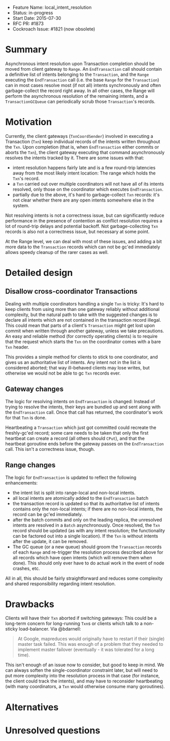 - Feature Name: local_intent_resolution
- Status: in-progress
- Start Date: 2015-07-30
- RFC PR: #1873
- Cockroach Issue: #1821 (now obsolete)

# Summary

Asynchronous intent resolution upon Transaction completion should be moved from client gateway to `Range`. An `EndTransaction` call should contain a definitive list of intents belonging to the `Transaction`, and the `Range` executing the `EndTransaction` call (i.e. the base `Range` for the `Transaction`) can in most cases resolve most (if not all) intents synchronously and often garbage-collect the record right away. In all other cases, the Range will perform the asynchronous resolution of the remaining intents, and a `TransactionGCQueue` can periodically scrub those `Transaction`'s records. 

# Motivation

Currently, the client gateways (`TxnCoordSender`) involved in executing a Transaction (`Txn`) keep individual records of the intents written throughout the `Txn`. Upon completion (that is, when `EndTransaction` either commits or aborts the `Txn`), the client gateway executing that command asynchronously resolves the intents tracked by it. There are some issues with that:

* intent resolution happens fairly late and is a few round-trip latencies away from the most likely intent location: The range which holds the `Txn`'s record.
* a `Txn` carried out over multiple coordinators will not have all of its intents resolved, only those on the coordinator which executes `EndTransaction`.
* partially due to the above, it's hard to garbage-collect `Txn` records: it's not clear whether there are any open intents somewhere else in the system.

Not resolving intents is not a correctness issue, but can significantly reduce performance in the presence of contention as conflict resolution requires a lot of round-trip delays and potential backoff. Not garbage-collecting `Txn` records is also not a correctness issue, but necessary at some point.

At the Range level, we can deal with most of these issues, and adding a bit more data to the `Transaction` records which can not be gc'ed immediately allows speedy cleanup of the rarer cases as well.

# Detailed design

## Disallow cross-coordinator Transactions
Dealing with multiple coordinators handling a single `Txn` is tricky: It's hard to keep clients from using more than one gateway reliably without additional complexity, but the natural path to take with the suggested changes is to declare all intents which are not contained in the transaction record illegal. This could mean that parts of a client's `Transaction` might get lost upon commit when written through another gateway, unless we take precautions.
An easy and reliable method (for correctly operating clients) is to require that the request which starts the `Txn` on the coordinator comes with a bare `Txn` header.

This provides a simple method for clients to stick to one coordinator, and gives us an authoritative list of intents. Any intent not in the list is considered aborted; that way ill-behaved clients may lose writes, but otherwise we would not be able to gc `Txn` records ever.

## Gateway changes

The logic for resolving intents on `EndTransaction` is changed: Instead of trying to resolve the intents, their keys are bundled up and sent along with the `EndTransaction` call. Once that call has returned, the coordinator's work for that `Txn` is done.

Heartbeating a `Transaction` which just got committed could recreate the freshly-gc'ed record; some care needs to be taken that only the first heartbeat can create a record (all others should `CPut`), and that the heartbeat goroutine ends before the gateway passes on the `EndTransaction` call. This isn't a correctness issue, though.

## Range changes

The logic for `EndTransaction` is updated to reflect the following enhancements:

* the intent list is split into range-local and non-local intents.
* all local intents are atomically added to the `EndTransaction` batch
* the transaction record is updated so that its authoritative list of intents contains only the non-local intents; if there are no non-local intents, the record can be gc'ed immediately.
* after the batch commits and only on the leading replica, the unresolved intents are resolved in a `Batch` asynchronously. Once resolved, the `Txn` record should be updated (as with any intent resolution; the functionality can be factored out into a single location). If the `Txn` is without intents after the update, it can be removed.
* The GC queue (or a new queue) should groom the `Transaction` records of each `Range` and re-trigger the resolution process described above for all records which have open intents (which will remove them when done). This should only ever have to do actual work in the event of node crashes, etc.

All in all, this should be fairly straightforward and reduces some complexity and shared responsibility regarding intent resolution.

# Drawbacks

Clients will have their `Txn` aborted if switching gateways: This could be a long-term concern for long-running `Txn`s or clients which talk to a non-sticky load-balancer. Via @bdarnell:
> At Google, mapreduces would originally have to restart if their (single) master task failed.
> This was enough of a problem that they needed to implement master failover (eventually - it was tolerated for a long time).

This isn't enough of an issue now to consider, but good to keep in mind. We can always soften the single-coordinator constraint later, but will need to put more complexity into the resolution process in that case (for instance, the client could track the intents), and may have to reconsider heartbeating (with many coordinators, a `Txn` would otherwise consume many goroutines).

# Alternatives

# Unresolved questions
